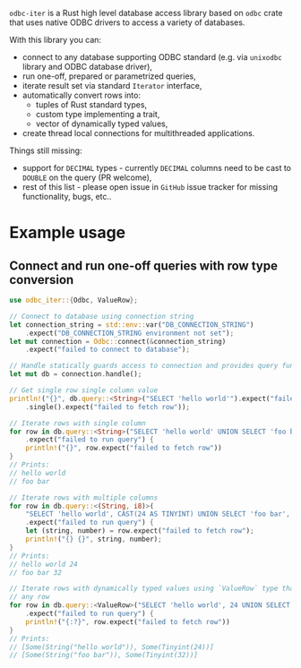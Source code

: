 `odbc-iter` is a Rust high level database access library based on `odbc` crate that uses native ODBC drivers to access a variety of databases.

With this library you can:
* connect to any database supporting ODBC standard (e.g. via `unixodbc` library and ODBC database driver),
* run one-off, prepared or parametrized queries,
* iterate result set via standard `Iterator` interface,
* automatically convert rows into:
    * tuples of Rust standard types,
    * custom type implementing a trait,
    * vector of dynamically typed values,
* create thread local connections for multithreaded applications.

Things still missing:
* support for `DECIMAL` types - currently `DECIMAL` columns need to be cast to `DOUBLE` on the query (PR welcome),
* rest of this list - please open issue in `GitHub` issue tracker for missing functionality, bugs, etc..

Example usage
=============

Connect and run one-off queries with row type conversion
-------------

```rust
use odbc_iter::{Odbc, ValueRow};

// Connect to database using connection string
let connection_string = std::env::var("DB_CONNECTION_STRING")
    .expect("DB_CONNECTION_STRING environment not set");
let mut connection = Odbc::connect(&connection_string)
    .expect("failed to connect to database");

// Handle statically guards access to connection and provides query functionality
let mut db = connection.handle();

// Get single row single column value
println!("{}", db.query::<String>("SELECT 'hello world'").expect("failed to run query")
    .single().expect("failed to fetch row"));

// Iterate rows with single column
for row in db.query::<String>("SELECT 'hello world' UNION SELECT 'foo bar'")
    .expect("failed to run query") {
    println!("{}", row.expect("failed to fetch row"))
}
// Prints:
// hello world
// foo bar

// Iterate rows with multiple columns
for row in db.query::<(String, i8)>(
    "SELECT 'hello world', CAST(24 AS TINYINT) UNION SELECT 'foo bar', CAST(32 AS TINYINT)")
    .expect("failed to run query") {
    let (string, number) = row.expect("failed to fetch row");
    println!("{} {}", string, number);
}
// Prints:
// hello world 24
// foo bar 32

// Iterate rows with dynamically typed values using `ValueRow` type that can represent 
// any row
for row in db.query::<ValueRow>("SELECT 'hello world', 24 UNION SELECT 'foo bar', 32")
    .expect("failed to run query") {
    println!("{:?}", row.expect("failed to fetch row"))
}
// Prints:
// [Some(String("hello world")), Some(Tinyint(24))]
// [Some(String("foo bar")), Some(Tinyint(32))]
```